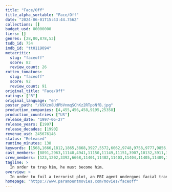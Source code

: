 ```yaml
---
title: "Face/Off"
title_alpha_sortable: "Face/Off"
date: "2024-06-01T15:43:44.756Z"
collections: []
budget_usd: 80000000
tiers: []
genres: [28,80,878,53]
tsdb_id: 754
imdb_id: "tt0119094"
metacritic:
  slug: "faceoff"
  score: 82
  review_count: 26
rotten_tomatoes:
  slug: "faceoff"
  score: 92
  review_count: 91
original_title: "Face/Off"
ratings: ["R"]
original_language: "en"
poster_path: "/69Xzn8UdPbVnmqSChKz2RTpoNfB.jpg"
production_companies: [4,455,456,458,9195,25358]
production_countries: ["US"]
release_date: "1997-06-27"
release_years: [1997]
release_decades: [1990]
revenue_usd: 245676146
status: "Released"
runtime_minutes: 138
keywords: [1568,1666,1812,1865,3868,3927,5572,6062,9748,9758,9777,9856,10291,10614,10950,11612,12391,12670,14601,170212,188134,194942,208708]
cast_members: [8891,2963,11148,4941,11150,11149,11151,3907,10132,3911,30485,21505,11152,11153,11154,11155,2478,58042]
crew_members: [123,1202,3392,6668,11401,11402,11403,11404,11405,11409,11410,14093,56996]
tagline: >
  In order to trap him, he must become him.
overview: >
  In order to foil a terrorist plot, an FBI agent undergoes facial transplant surgery and assumes the identity of a criminal mastermind, who murdered his only son. The plan turns sour when the criminal wakes up prematurely and seeks revenge.
homepage: "https://www.paramountmovies.com/movies/faceoff"
---
```

